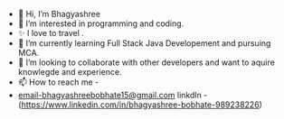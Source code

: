 - 👋 Hi, I’m Bhagyashree
- 👀 I’m interested in programming and coding.
- ✨ I love to travel .
- 🌱 I’m currently learning Full Stack Java Developement and pursuing MCA.
- 💞️ I’m looking to collaborate with other developers and want to aquire knowlegde and experience.
- 📫 How to reach me - 
- email-bhagyashreebobhate15@gmail.com 
linkdln - (https://www.linkedin.com/in/bhagyashree-bobhate-989238226)


<!---
Bhagyashree1504/Bhagyashree1504 is a ✨ special ✨ repository because its `README.md` (this file) appears on your GitHub profile.
You can click the Preview link to take a look at your changes.
--->
